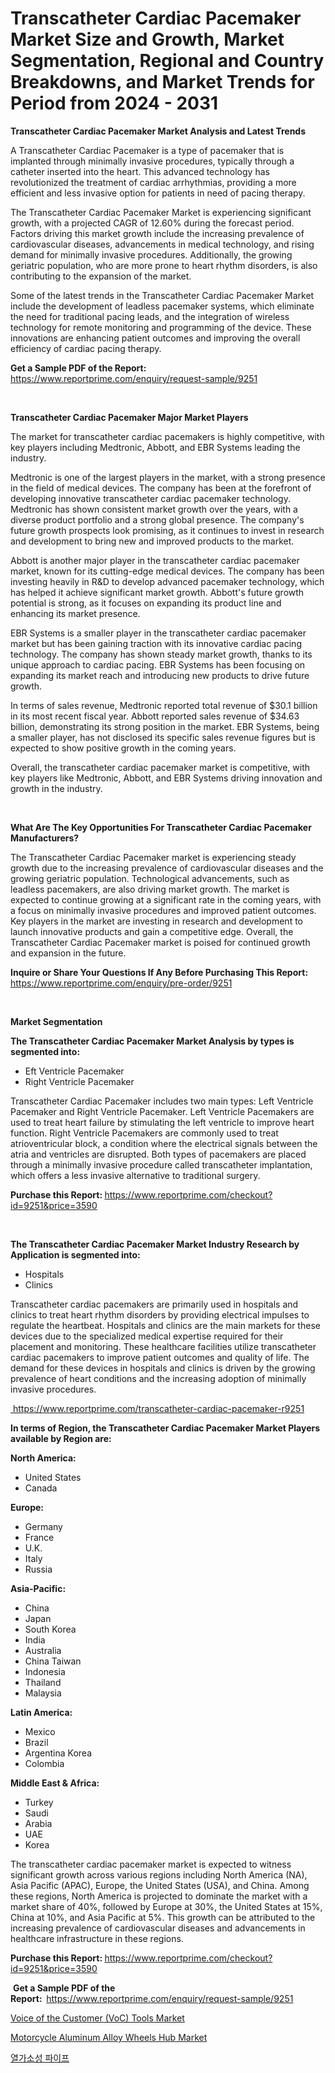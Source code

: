 <p><h1>Transcatheter Cardiac Pacemaker Market Size and Growth, Market Segmentation, Regional and Country Breakdowns, and Market Trends for Period from 2024 -  2031</h1></p><p><strong>Transcatheter Cardiac Pacemaker Market Analysis and Latest Trends</strong></p>
<p><p>A Transcatheter Cardiac Pacemaker is a type of pacemaker that is implanted through minimally invasive procedures, typically through a catheter inserted into the heart. This advanced technology has revolutionized the treatment of cardiac arrhythmias, providing a more efficient and less invasive option for patients in need of pacing therapy.</p><p>The Transcatheter Cardiac Pacemaker Market is experiencing significant growth, with a projected CAGR of 12.60% during the forecast period. Factors driving this market growth include the increasing prevalence of cardiovascular diseases, advancements in medical technology, and rising demand for minimally invasive procedures. Additionally, the growing geriatric population, who are more prone to heart rhythm disorders, is also contributing to the expansion of the market.</p><p>Some of the latest trends in the Transcatheter Cardiac Pacemaker Market include the development of leadless pacemaker systems, which eliminate the need for traditional pacing leads, and the integration of wireless technology for remote monitoring and programming of the device. These innovations are enhancing patient outcomes and improving the overall efficiency of cardiac pacing therapy.</p></p>
<p><strong>Get a Sample PDF of the Report:&nbsp;</strong> <a href="https://www.reportprime.com/enquiry/request-sample/9251">https://www.reportprime.com/enquiry/request-sample/9251</a></p>
<p>&nbsp;</p>
<p><strong>Transcatheter Cardiac Pacemaker Major Market Players</strong></p>
<p><p>The market for transcatheter cardiac pacemakers is highly competitive, with key players including Medtronic, Abbott, and EBR Systems leading the industry. </p><p>Medtronic is one of the largest players in the market, with a strong presence in the field of medical devices. The company has been at the forefront of developing innovative transcatheter cardiac pacemaker technology. Medtronic has shown consistent market growth over the years, with a diverse product portfolio and a strong global presence. The company's future growth prospects look promising, as it continues to invest in research and development to bring new and improved products to the market.</p><p>Abbott is another major player in the transcatheter cardiac pacemaker market, known for its cutting-edge medical devices. The company has been investing heavily in R&D to develop advanced pacemaker technology, which has helped it achieve significant market growth. Abbott's future growth potential is strong, as it focuses on expanding its product line and enhancing its market presence.</p><p>EBR Systems is a smaller player in the transcatheter cardiac pacemaker market but has been gaining traction with its innovative cardiac pacing technology. The company has shown steady market growth, thanks to its unique approach to cardiac pacing. EBR Systems has been focusing on expanding its market reach and introducing new products to drive future growth.</p><p>In terms of sales revenue, Medtronic reported total revenue of $30.1 billion in its most recent fiscal year. Abbott reported sales revenue of $34.63 billion, demonstrating its strong position in the market. EBR Systems, being a smaller player, has not disclosed its specific sales revenue figures but is expected to show positive growth in the coming years. </p><p>Overall, the transcatheter cardiac pacemaker market is competitive, with key players like Medtronic, Abbott, and EBR Systems driving innovation and growth in the industry.</p></p>
<p>&nbsp;</p>
<p><strong>What Are The Key Opportunities For Transcatheter Cardiac Pacemaker Manufacturers?</strong></p>
<p><p>The Transcatheter Cardiac Pacemaker market is experiencing steady growth due to the increasing prevalence of cardiovascular diseases and the growing geriatric population. Technological advancements, such as leadless pacemakers, are also driving market growth. The market is expected to continue growing at a significant rate in the coming years, with a focus on minimally invasive procedures and improved patient outcomes. Key players in the market are investing in research and development to launch innovative products and gain a competitive edge. Overall, the Transcatheter Cardiac Pacemaker market is poised for continued growth and expansion in the future.</p></p>
<p><strong>Inquire or Share Your Questions If Any Before Purchasing This Report:</strong> <a href="https://www.reportprime.com/enquiry/pre-order/9251">https://www.reportprime.com/enquiry/pre-order/9251</a></p>
<p>&nbsp;</p>
<p><strong>Market Segmentation</strong></p>
<p><strong>The Transcatheter Cardiac Pacemaker Market Analysis by types is segmented into:</strong></p>
<p><ul><li>Eft Ventricle Pacemaker</li><li>Right Ventricle Pacemaker</li></ul></p>
<p><p>Transcatheter Cardiac Pacemaker includes two main types: Left Ventricle Pacemaker and Right Ventricle Pacemaker. Left Ventricle Pacemakers are used to treat heart failure by stimulating the left ventricle to improve heart function. Right Ventricle Pacemakers are commonly used to treat atrioventricular block, a condition where the electrical signals between the atria and ventricles are disrupted. Both types of pacemakers are placed through a minimally invasive procedure called transcatheter implantation, which offers a less invasive alternative to traditional surgery.</p></p>
<p><strong>Purchase this Report:&nbsp;</strong><a href="https://www.reportprime.com/checkout?id=9251&price=3590">https://www.reportprime.com/checkout?id=9251&price=3590</a></p>
<p>&nbsp;</p>
<p><strong>The Transcatheter Cardiac Pacemaker Market Industry Research by Application is segmented into:</strong></p>
<p><ul><li>Hospitals</li><li>Clinics</li></ul></p>
<p><p>Transcatheter cardiac pacemakers are primarily used in hospitals and clinics to treat heart rhythm disorders by providing electrical impulses to regulate the heartbeat. Hospitals and clinics are the main markets for these devices due to the specialized medical expertise required for their placement and monitoring. These healthcare facilities utilize transcatheter cardiac pacemakers to improve patient outcomes and quality of life. The demand for these devices in hospitals and clinics is driven by the growing prevalence of heart conditions and the increasing adoption of minimally invasive procedures.</p></p>
<p><a href="https://www.reportprime.com/transcatheter-cardiac-pacemaker-r9251">&nbsp;https://www.reportprime.com/transcatheter-cardiac-pacemaker-r9251</a></p>
<p><strong>In terms of Region, the Transcatheter Cardiac Pacemaker Market Players available by Region are:</strong></p>
<p>
    <p> <strong> North America: </strong>
        <ul>
            <li>United States</li>
            <li>Canada</li>
        </ul>
        </p> 
    <p> <strong> Europe: </strong>
        <ul>
            <li>Germany</li>
            <li>France</li>
            <li>U.K.</li>
            <li>Italy</li>
            <li>Russia</li>
        </ul>
        </p> 
    <p> <strong> Asia-Pacific: </strong>
        <ul>
            <li>China</li>
            <li>Japan</li>
            <li>South Korea</li>
            <li>India</li>
            <li>Australia</li>
            <li>China Taiwan</li>
            <li>Indonesia</li>
            <li>Thailand</li>
            <li>Malaysia</li>
        </ul>
        </p> 
    <p> <strong> Latin America: </strong>
        <ul>
            <li>Mexico</li>
            <li>Brazil</li>
            <li>Argentina Korea</li>
            <li>Colombia</li>
        </ul>
        </p> 
    <p> <strong> Middle East & Africa: </strong>
        <ul>
            <li>Turkey</li>
            <li>Saudi</li>
            <li>Arabia</li>
            <li>UAE</li>
            <li>Korea</li>
        </ul>
    </p>
    </p>
<p><p>The transcatheter cardiac pacemaker market is expected to witness significant growth across various regions including North America (NA), Asia Pacific (APAC), Europe, the United States (USA), and China. Among these regions, North America is projected to dominate the market with a market share of 40%, followed by Europe at 30%, the United States at 15%, China at 10%, and Asia Pacific at 5%. This growth can be attributed to the increasing prevalence of cardiovascular diseases and advancements in healthcare infrastructure in these regions.</p></p>
<p><strong>Purchase this Report: </strong><a href="https://www.reportprime.com/checkout?id=9251&price=3590">https://www.reportprime.com/checkout?id=9251&price=3590</a></p>
<p>&nbsp;<strong>Get a Sample PDF of the Report:&nbsp;&nbsp;</strong><a href="https://www.reportprime.com/enquiry/request-sample/9251">https://www.reportprime.com/enquiry/request-sample/9251</a></p>
<p><strong></strong></p>
<p><p><a href="https://medium.com/@othaleffler24/voice-of-the-customer-voc-tools-market-global-market-insights-and-sales-trends-2024-to-2031-a314cc6919e0">Voice of the Customer (VoC) Tools Market</a></p><p><a href="https://medium.com/@adribbs56546/motorcycle-aluminum-alloy-wheels-hub-market-size-market-segmentation-market-trends-and-growth-ba9074ee06ec">Motorcycle Aluminum Alloy Wheels Hub Market</a></p><p><a href="https://medium.com/@huyquanghp14vn_98051/%EC%97%B4%EA%B0%80%EC%86%8C%EC%84%B1-%ED%8C%8C%EC%9D%B4%ED%94%84-%EC%8B%9C%EC%9E%A5-%EA%B8%80%EB%A1%9C%EB%B2%8C-%EB%B0%8F-%EC%A7%80%EC%97%AD-%EB%B6%84%EC%84%9D-%EC%A7%80%EC%97%AD-%EA%B5%AD%EA%B0%80-%EC%88%98%EC%A4%80-%EB%B6%84%EC%84%9D-%EA%B2%BD%EC%9F%81-%ED%92%8D%EA%B2%BD%EC%97%90-%EC%B4%88%EC%A0%90%EC%9D%84-%EB%A7%9E%EC%B6%98-%EB%B6%84%EC%84%9D-%EB%B0%8F-%EC%98%88%EC%B8%A1-2024-2031-d1352690f3e7">열가소성 파이프</a></p></p>